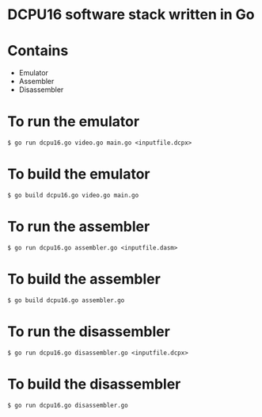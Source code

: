 DCPU16 software stack written in Go
=====

# Contains
* Emulator
* Assembler
* Disassembler

# To run the emulator
    $ go run dcpu16.go video.go main.go <inputfile.dcpx>

# To build the emulator
    $ go build dcpu16.go video.go main.go

# To run the assembler
    $ go run dcpu16.go assembler.go <inputfile.dasm>

# To build the assembler
    $ go build dcpu16.go assembler.go

# To run the disassembler
    $ go run dcpu16.go disassembler.go <inputfile.dcpx>

# To build the disassembler
    $ go run dcpu16.go disassembler.go
